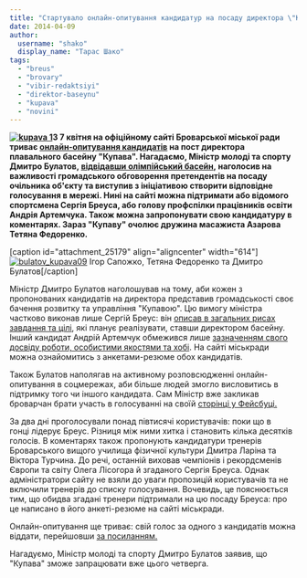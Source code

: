```yaml
---
title: "Стартувало онлайн-опитування кандидатур на посаду директора \"Купави\""
date: 2014-04-09
author: 
  username: "shako"
  display_name: "Тарас Шако"
tags: 
  - "breus"
  - "brovary"
  - "vibir-redaktsiyi"
  - "direktor-baseynu"
  - "kupava"
  - "novini"
---
```


**[![kupava 1](https://mpz.brovary.org/wp-content/uploads/2014/01/kupava-1.jpg)](https://mpz.brovary.org/wp-content/uploads/2014/01/kupava-1.jpg)З 7 квітня на офіційному сайті Броварської міської ради триває [онлайн-опитування кандидатів](http://www.brovary.kiev.ua/opituvannya-gromadsko%D1%97-dumki-stosovno-kandidaturi-ker%D1%96vnika-plavalnogo-baseinu-%C2%ABkupava%C2%BB-1) на пост директора плавального басейну "Купава". Нагадаємо, Міністр молоді та спорту Дмитро Булатов, [відвідавши олімпійський басейн](https://mpz.brovary.org/ministr-molodi-i-sportu-bulatov-kupava-mozhe-zapratsyuvati-cherez-tizhden/), наголосив на важливості громадського обговорення претендентів на посаду очільника об'єкту та виступив з ініціативою створити відповідне голосування в мережі. Нині на сайті можна підтримати або відомого спортсмена Сергія Бреуса, або голову профспілки працівників освіти Андрія Артемчука. Також можна запропонувати свою кандидатуру в коментарях. Зараз "Купаву" очолює дружина масажиста Азарова Тетяна Федоренко.**

\[caption id="attachment\_25179" align="aligncenter" width="614"\][![bulatov_kupava09](https://mpz.brovary.org/wp-content/uploads/2014/04/bulatov_kupava09.jpg)](https://mpz.brovary.org/wp-content/uploads/2014/04/bulatov_kupava09.jpg) Ігор Сапожко, Тетяна Федоренко та Дмитро Булатов\[/caption\]

Міністр Дмитро Булатов наголошував на тому, аби кожен з пропонованих кандидатів на директора представив громадськості своє бачення розвитку та управління "Купавою". Цю вимогу міністра частково виконав лише Сергій Бреус: він [описав в загальних рисах завдання та цілі](http://www.brovary.kiev.ua/breus-serg%D1%96i-petrovich), які планує реалізувати, ставши директором басейну. Інший кандидат Андрій Артемчук обмежився лише [зазначенням свого досвіду роботи, особистими якостями та хобі](http://www.brovary.kiev.ua/breus-serg%D1%96i-petrovich). На сайті міськради можна ознайомитись з анкетами-резюме обох кандидатів.

Також Булатов наполягав на активному розповсюдженні онлайн-опитування в соцмережах, аби більше людей змогло висловитись в підтримку того чи іншого кандидата. Сам Міністр вже закликав броварчан брати участь в голосуванні на своїй [сторінці у Фейсбуці.](https://www.facebook.com/dmitry.bulatov/posts/645604448821467?stream_ref=10)

За два дні проголосували понад півтисячі користувачів: поки що в гонці лідерує Бреус. Різниця між ними хитка і становить кілька десятків голосів. В коментарях також пропонують кандидатури тренерів Броварського вищого училища фізичної культури Дмитра Ларіна та Віктора Турчина. До речі, останній виховав чемпіонів і рекордсменів Європи та світу Олега Лісогора й згаданого Сергія Бреуса. Однак адміністратори сайту не взяли до уваги пропозицій користувачів та не включили тренерів до списку голосування. Вочевидь, це пояснюється тим, що обидва згадані тренери підтримали на цю посаду Бреуса: про це написано в його анкеті-резюме на сайті міськради. 

Онлайн-опитування ще триває: свій голос за одного з кандидатів можна віддати, перейшовши [за посиланням.](http://www.brovary.kiev.ua/opituvannya-gromadsko%D1%97-dumki-stosovno-kandidaturi-ker%D1%96vnika-plavalnogo-baseinu-%C2%ABkupava%C2%BB-1)

Нагадуємо, Міністр молоді та спорту Дмитро Булатов заявив, що "Купава" зможе запрацювати вже цього четверга.
